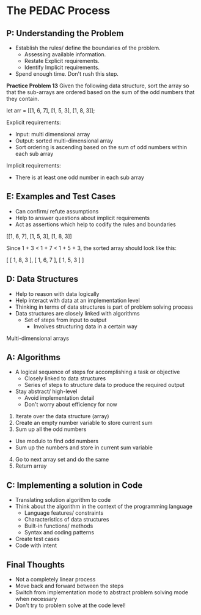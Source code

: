 # The PEDAC Process

## P: Understanding the Problem

- Establish the rules/ define the boundaries of the problem.
  - Assessing available information.
  - Restate Explicit requirements.
  - Identify Implicit requirements.
- Spend enough time. Don't rush this step.

**Practice Problem 13**
Given the following data structure, sort the array so that the sub-arrays are ordered based on the sum of the odd numbers that they contain.

let arr = [[1, 6, 7], [1, 5, 3], [1, 8, 3]];

Explicit requirements:
- Input: multi dimensional array
- Output: sorted multi-dimensional array
- Sort ordering is ascending based on the sum of odd numbers within each sub array

Implicit requirements:
- There is at least one odd number in each sub array


## E: Examples and Test Cases

- Can confirm/ refute assumptions
- Help to answer questions about implicit requirements
- Act as assertions which help to codify the rules and boundaries

[[1, 6, 7], [1, 5, 3], [1, 8, 3]]

Since 1 + 3 < 1 + 7 < 1 + 5 + 3, the sorted array should look like this:

[ [ 1, 8, 3 ], [ 1, 6, 7 ], [ 1, 5, 3 ] ]


## D: Data Structures

- Help to reason with data logically
- Help interact with data at an implementation level
- Thinking in terms of data structures is part of problem solving process
- Data structures are closely linked with algorithms
  - Set of steps from input to output
    - Involves structuring data in a certain way

Multi-dimensional arrays

## A: Algorithms

- A logical sequence of steps for accomplishing a task or objective
  - Closely linked to data structures
  - Series of steps to structure data to produce the required output
- Stay abstract/ high-level
  - Avoid implementation detail
  - Don't worry about efficiency for now

1. Iterate over the data structure (array)
2. Create an empty number variable to store current sum
3. Sum up all the odd numbers
  - Use modulo to find odd numbers
  - Sum up the numbers and store in current sum variable
4. Go to next array set and do the same
5. Return array


## C: Implementing a solution in Code

- Translating solution algorithm to code
- Think about the algorithm in the context of the programming language 
  - Language features/ constraints
  - Characteristics of data structures
  - Built-in functions/ methods
  - Syntax and coding patterns
- Create test cases
- Code with intent


## Final Thoughts

- Not a completely linear process
- Move back and forward between the steps
- Switch from implementation mode to abstract problem solving mode when necessary
- Don't try to problem solve at the code level!